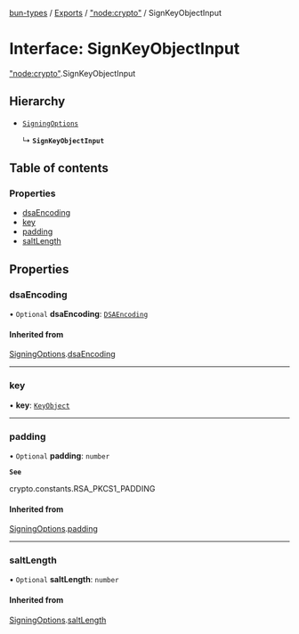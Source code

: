 [bun-types](https://github.com/oven-sh/bun-types/blob/master/api-docs/README.md) / [Exports](https://github.com/oven-sh/bun-types/blob/master/api-docs/modules.md) / ["node:crypto"](https://github.com/oven-sh/bun-types/blob/master/api-docs/modules/node_crypto_.md) / SignKeyObjectInput

# Interface: SignKeyObjectInput

["node:crypto"](https://github.com/oven-sh/bun-types/blob/master/api-docs/modules/node_crypto_.md).SignKeyObjectInput

## Hierarchy

- [`SigningOptions`](https://github.com/oven-sh/bun-types/blob/master/api-docs/interfaces/crypto_.SigningOptions.md)

  ↳ **`SignKeyObjectInput`**

## Table of contents

### Properties

- [dsaEncoding](https://github.com/oven-sh/bun-types/blob/master/api-docs/interfaces/node_crypto_.SignKeyObjectInput.md#dsaencoding)
- [key](https://github.com/oven-sh/bun-types/blob/master/api-docs/interfaces/node_crypto_.SignKeyObjectInput.md#key)
- [padding](https://github.com/oven-sh/bun-types/blob/master/api-docs/interfaces/node_crypto_.SignKeyObjectInput.md#padding)
- [saltLength](https://github.com/oven-sh/bun-types/blob/master/api-docs/interfaces/node_crypto_.SignKeyObjectInput.md#saltlength)

## Properties

### dsaEncoding

• `Optional` **dsaEncoding**: [`DSAEncoding`](https://github.com/oven-sh/bun-types/blob/master/api-docs/modules/crypto_.md#dsaencoding)

#### Inherited from

[SigningOptions](https://github.com/oven-sh/bun-types/blob/master/api-docs/interfaces/crypto_.SigningOptions.md).[dsaEncoding](https://github.com/oven-sh/bun-types/blob/master/api-docs/interfaces/crypto_.SigningOptions.md#dsaencoding)

___

### key

• **key**: [`KeyObject`](https://github.com/oven-sh/bun-types/blob/master/api-docs/classes/crypto_.KeyObject.md)

___

### padding

• `Optional` **padding**: `number`

**`See`**

crypto.constants.RSA_PKCS1_PADDING

#### Inherited from

[SigningOptions](https://github.com/oven-sh/bun-types/blob/master/api-docs/interfaces/crypto_.SigningOptions.md).[padding](https://github.com/oven-sh/bun-types/blob/master/api-docs/interfaces/crypto_.SigningOptions.md#padding)

___

### saltLength

• `Optional` **saltLength**: `number`

#### Inherited from

[SigningOptions](https://github.com/oven-sh/bun-types/blob/master/api-docs/interfaces/crypto_.SigningOptions.md).[saltLength](https://github.com/oven-sh/bun-types/blob/master/api-docs/interfaces/crypto_.SigningOptions.md#saltlength)
